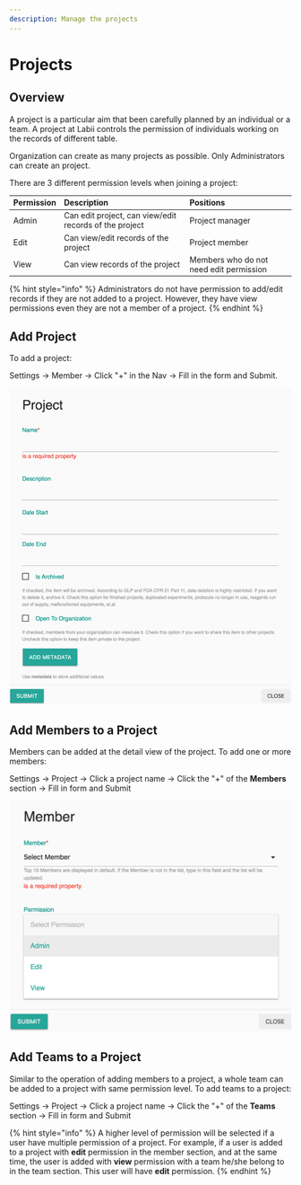 ```yaml
---
description: Manage the projects
---
```


# Projects

## Overview

A project is a particular aim that been carefully planned by an individual or a team. A project at Labii controls the permission of individuals working on the records of different table. 

Organization can create as many projects as possible. Only Administrators can create an project. 

There are 3 different permission levels when joining a project:

| Permission | Description | Positions |
| :--- | :--- | :--- |
| Admin | Can edit project, can view/edit records of the project | Project manager |
| Edit | Can view/edit records of the project | Project member |
| View | Can view records of the project | Members who do not need edit permission |

{% hint style="info" %}
Administrators do not have permission to add/edit records if they are not added to a project. However, they have view permissions even they are not a member of a project.
{% endhint %}

## Add Project

To add a project:

Settings -&gt; Member -&gt; Click "+" in the Nav -&gt; Fill in the form and Submit.

![Add Project](../.gitbook/assets/project-add.png)

## Add Members to a Project

Members can be added at the detail view of the project. To add one or more members:

Settings -&gt; Project -&gt; Click a project name -&gt; Click the "+" of the **Members** section -&gt; Fill in form and Submit

![Add members to a project](../.gitbook/assets/project-member-add.png)

## Add Teams to a Project

Similar to the operation of adding members to a project, a whole team can be added to a project with same permission level. To add teams to a project:

Settings -&gt; Project -&gt; Click a project name -&gt; Click the "+" of the **Teams** section -&gt; Fill in form and Submit

{% hint style="info" %}
A higher level of permission will be selected if a user have multiple permission of a project. For example, if a user is added to a project with **edit** permission in the member section, and at the same time, the user is added with **view** permission with a team he/she belong to in the team section. This user will have **edit** permission.
{% endhint %}


